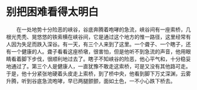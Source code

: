 # 别把困难看得太明白
　　在一处地势十分险恶的峡谷，谷底奔腾着咆哮的急流，峡谷间有一座索桥，几根光秃秃、晃悠悠的铁索横在峡谷间，它是通过这个地方的惟一路径，这里经常有人因为失足而跌入深谷。有一天，有三个人来到了这里。一个聋子、一个瞎子，还有一个健康的人。聋子看看这座桥墩，很害怕，但是他听不到急流的声音，他用眼睛看着脚下步伐，很顺利地过去了。瞎子不知峡谷的险恶，他心平气和，十分稳妥地通过了。第三个人是健康人，一直犹豫不敢走这索桥，可是又没有其他路可走。于是，他十分紧张地硬着头皮走上索桥，到了桥中央，他看到脚下万丈深渊，云雾升腾，听到谷底急流咆哮，早已两腿颤颤，面如土色，一不小心跌下桥去。
 